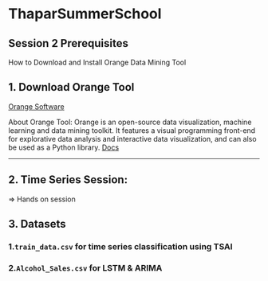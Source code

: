 # ThaparSummerSchool
## Session 2 Prerequisites

How to Download and Install Orange Data Mining Tool <br>

## 1. Download Orange Tool

[Orange Software](https://orange.biolab.si/download/)


<!-- ## 2. Install Orange Data Mining Tool

[Video guide](https://www.youtube.com/watch?v=_vgslAii7ho)-->

About Orange Tool: Orange is an open-source data visualization, machine learning and data mining toolkit. It features a visual programming front-end for explorative data analysis and interactive data visualization, and can also be used as a Python library. [Docs](https://orange.biolab.si/docs/) 

--------------------------------------------------------------------------------------------------------------------------------

## 2. Time Series Session:

=> Hands on session <!--  [![Open In Colab](https://colab.research.google.com/assets/colab-badge.svg)](https://colab.research.google.com/drive/1ikAgGcgW4J5sz_EfCbBW31YdgY0FQFZu?usp=sharing) <br> -->

## 3. Datasets
### 1.```train_data.csv``` for time series classification using TSAI
### 2.```Alcohol_Sales.csv``` for LSTM & ARIMA
